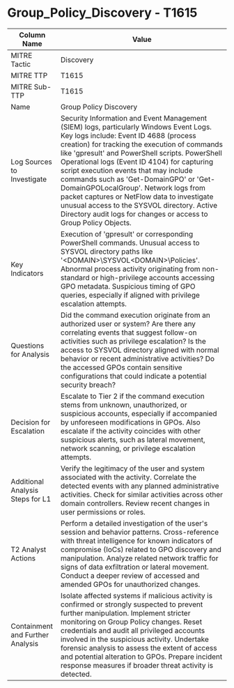 # Group_Policy_Discovery - T1615

| Column Name | Value |
|-------------|-------|
| MITRE Tactic | Discovery |
| MITRE TTP | T1615 |
| MITRE Sub-TTP | T1615 |
| Name | Group Policy Discovery |
| Log Sources to Investigate | Security Information and Event Management (SIEM) logs, particularly Windows Event Logs. Key logs include: Event ID 4688 (process creation) for tracking the execution of commands like 'gpresult' and PowerShell scripts. PowerShell Operational logs (Event ID 4104) for capturing script execution events that may include commands such as 'Get-DomainGPO' or 'Get-DomainGPOLocalGroup'. Network logs from packet captures or NetFlow data to investigate unusual access to the SYSVOL directory. Active Directory audit logs for changes or access to Group Policy Objects. |
| Key Indicators | Execution of 'gpresult' or corresponding PowerShell commands. Unusual access to SYSVOL directory paths like '\<DOMAIN>\SYSVOL\<DOMAIN>\Policies'. Abnormal process activity originating from non-standard or high-privilege accounts accessing GPO metadata. Suspicious timing of GPO queries, especially if aligned with privilege escalation attempts. |
| Questions for Analysis | Did the command execution originate from an authorized user or system? Are there any correlating events that suggest follow-on activities such as privilege escalation? Is the access to SYSVOL directory aligned with normal behavior or recent administrative activities? Do the accessed GPOs contain sensitive configurations that could indicate a potential security breach? |
| Decision for Escalation | Escalate to Tier 2 if the command execution stems from unknown, unauthorized, or suspicious accounts, especially if accompanied by unforeseen modifications in GPOs. Also escalate if the activity coincides with other suspicious alerts, such as lateral movement, network scanning, or privilege escalation attempts. |
| Additional Analysis Steps for L1 | Verify the legitimacy of the user and system associated with the activity. Correlate the detected events with any planned administrative activities. Check for similar activities across other domain controllers. Review recent changes in user permissions or roles. |
| T2 Analyst Actions | Perform a detailed investigation of the user's session and behavior patterns. Cross-reference with threat intelligence for known indicators of compromise (IoCs) related to GPO discovery and manipulation. Analyze related network traffic for signs of data exfiltration or lateral movement. Conduct a deeper review of accessed and amended GPOs for unauthorized changes. |
| Containment and Further Analysis | Isolate affected systems if malicious activity is confirmed or strongly suspected to prevent further manipulation. Implement stricter monitoring on Group Policy changes. Reset credentials and audit all privileged accounts involved in the suspicious activity. Undertake forensic analysis to assess the extent of access and potential alteration to GPOs. Prepare incident response measures if broader threat activity is detected. |
